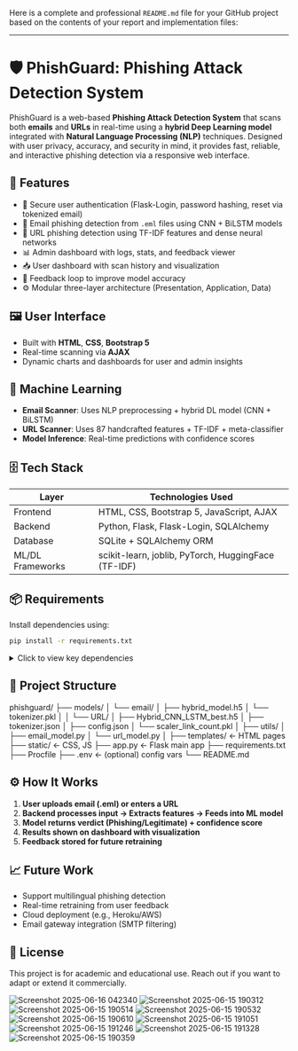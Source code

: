 Here is a complete and professional `README.md` file for your GitHub project based on the contents of your report and implementation files:

---

# 🛡️ PhishGuard: Phishing Attack Detection System

PhishGuard is a web-based **Phishing Attack Detection System** that scans both **emails** and **URLs** in real-time using a **hybrid Deep Learning model** integrated with **Natural Language Processing (NLP)** techniques. Designed with user privacy, accuracy, and security in mind, it provides fast, reliable, and interactive phishing detection via a responsive web interface.

## 🚀 Features

* 🔐 Secure user authentication (Flask-Login, password hashing, reset via tokenized email)
* 📧 Email phishing detection from `.eml` files using CNN + BiLSTM models
* 🔗 URL phishing detection using TF-IDF features and dense neural networks
* 📊 Admin dashboard with logs, stats, and feedback viewer
* 📥 User dashboard with scan history and visualization
* 🔁 Feedback loop to improve model accuracy
* ⚙️ Modular three-layer architecture (Presentation, Application, Data)

## 🖼️ User Interface

* Built with **HTML**, **CSS**, **Bootstrap 5**
* Real-time scanning via **AJAX**
* Dynamic charts and dashboards for user and admin insights

## 🧠 Machine Learning

* **Email Scanner**: Uses NLP preprocessing + hybrid DL model (CNN + BiLSTM)
* **URL Scanner**: Uses 87 handcrafted features + TF-IDF + meta-classifier
* **Model Inference**: Real-time predictions with confidence scores

## 🗄️ Tech Stack

| Layer            | Technologies Used                                   |
| ---------------- | --------------------------------------------------- |
| Frontend         | HTML, CSS, Bootstrap 5, JavaScript, AJAX            |
| Backend          | Python, Flask, Flask-Login, SQLAlchemy              |
| Database         | SQLite + SQLAlchemy ORM                             |
| ML/DL Frameworks | scikit-learn, joblib, PyTorch, HuggingFace (TF-IDF) |

## 📦 Requirements

Install dependencies using:

```bash
pip install -r requirements.txt
```

<details>
<summary>Click to view key dependencies</summary>

* Flask==2.3.2
* Flask-Login==0.6.3
* Flask-SQLAlchemy==3.1.1
* scikit-learn==1.5.0
* joblib==1.5.1
* gunicorn (for production deployment)

</details>

## 📂 Project Structure

phishguard/
├── models/
│   └── email/
│       ├── hybrid_model.h5
│       └── tokenizer.pkl
│
│   └── URL/
│       ├── Hybrid_CNN_LSTM_best.h5
│       ├── tokenizer.json
│       ├── config.json
│       └── scaler_link_count.pkl
│
├── utils/
│   ├── email_model.py
│   └── url_model.py
│
├── templates/          ← HTML pages
├── static/             ← CSS, JS
├── app.py              ← Flask main app
├── requirements.txt
├── Procfile
├── .env                ← (optional) config vars
└── README.md


## ⚙️ How It Works

1. **User uploads email (.eml) or enters a URL**
2. **Backend processes input → Extracts features → Feeds into ML model**
3. **Model returns verdict (Phishing/Legitimate) + confidence score**
4. **Results shown on dashboard with visualization**
5. **Feedback stored for future retraining**

## 📈 Future Work

* Support multilingual phishing detection
* Real-time retraining from user feedback
* Cloud deployment (e.g., Heroku/AWS)
* Email gateway integration (SMTP filtering)

## 📜 License

This project is for academic and educational use. Reach out if you want to adapt or extend it commercially.

![Screenshot 2025-06-16 042340](https://github.com/user-attachments/assets/25b30360-6e0b-4a90-b835-32a5952b04c5)
![Screenshot 2025-06-15 190312](https://github.com/user-attachments/assets/9e3cb736-18b3-49c9-b0de-f9767a916fb9)
![Screenshot 2025-06-15 190514](https://github.com/user-attachments/assets/b1d88225-f6dd-4be3-b689-dcd8c9d0ec5d)
![Screenshot 2025-06-15 190532](https://github.com/user-attachments/assets/748dd55b-9f39-4e50-8d5a-e9098e3be8ac)
![Screenshot 2025-06-15 190610](https://github.com/user-attachments/assets/9597e1e2-feec-4e59-8c47-54dbd1713eba)
![Screenshot 2025-06-15 191051](https://github.com/user-attachments/assets/9826c0e8-d526-495f-9e8b-e154132a37a0)
![Screenshot 2025-06-15 191246](https://github.com/user-attachments/assets/8391b918-f84c-465e-be3b-df741a4f3d53)
![Screenshot 2025-06-15 191328](https://github.com/user-attachments/assets/9be6ea17-91a4-4a81-9fcd-c875996995e7)
![Screenshot 2025-06-15 190359](https://github.com/user-attachments/assets/3b096d18-4ea8-4e0b-baab-96f932a54fbe)
